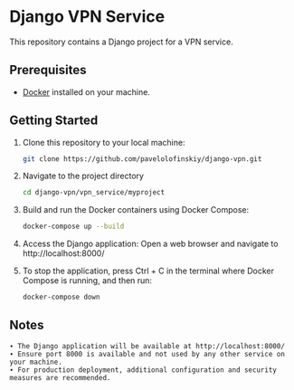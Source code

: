 # Django VPN Service

This repository contains a Django project for a VPN service.

## Prerequisites

- [Docker](https://www.docker.com/) installed on your machine.

## Getting Started

1. Clone this repository to your local machine:

   ```bash
   git clone https://github.com/pavelolofinskiy/django-vpn.git

2. Navigate to the project directory

   ```bash
   cd django-vpn/vpn_service/myproject

3. Build and run the Docker containers using Docker Compose:
    ```bash
    docker-compose up --build

4. Access the Django application:
   Open a web browser and navigate to http://localhost:8000/

5. To stop the application, press Ctrl + C in the terminal where Docker Compose is running, and then run:
   ```bash
   docker-compose down

## Notes 
    ∙ The Django application will be available at http://localhost:8000/
    ∙ Ensure port 8000 is available and not used by any other service on your machine.
    ∙ For production deployment, additional configuration and security measures are recommended.
    
